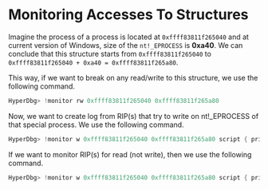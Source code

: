 # Monitoring Accesses To Structures

Imagine the process of a process is located at `0xffff83811f265040` and at current version of Windows, size of the `nt!_EPROCESS` is **0xa40**. We can conclude that this structure starts from `0xffff83811f265040` to `0xffff83811f265040 + 0xa40 = 0xffff83811f265a80`.

This way, if we want to break on any read/write to this structure, we use the following command.

```c
HyperDbg> !monitor rw 0xffff83811f265040 0xffff83811f265a80
```

Now, we want to create log from RIP\(s\) that try to write on nt!\_EPROCESS of that special process. We use the following command.

```c
HyperDbg> !monitor w 0xffff83811f265040 0xffff83811f265a80 script { print($ip); }
```

If we want to monitor RIP\(s\) for read \(not write\), then we use the following command.

```c
HyperDbg> !monitor w 0xffff83811f265040 0xffff83811f265a80 script { print($ip); }
```

